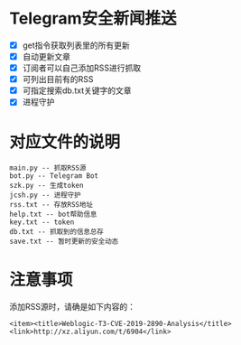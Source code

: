 # Telegram安全新闻推送
- [x] get指令获取列表里的所有更新
- [x] 自动更新文章
- [x] 订阅者可以自己添加RSS进行抓取
- [x] 可列出目前有的RSS
- [x] 可指定搜索db.txt关键字的文章
- [x] 进程守护

# 对应文件的说明
```text
main.py -- 抓取RSS源
bot.py -- Telegram Bot
szk.py -- 生成token
jcsh.py -- 进程守护
rss.txt -- 存放RSS地址
help.txt -- bot帮助信息
key.txt -- token
db.txt -- 抓取到的信息总存
save.txt -- 暂时更新的安全动态
```
# 注意事项
添加RSS源时，请确是如下内容的：
```text
<item><title>Weblogic-T3-CVE-2019-2890-Analysis</title><link>http://xz.aliyun.com/t/6904</link>
```
